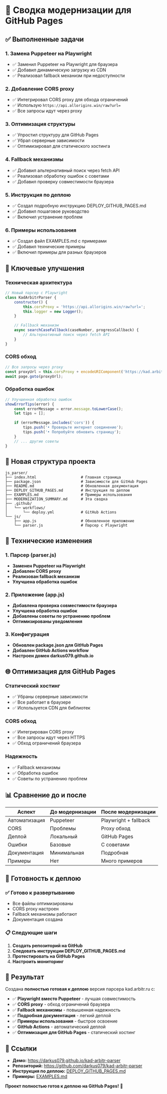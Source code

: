# 🔄 Сводка модернизации для GitHub Pages

## ✅ Выполненные задачи

### 1. Замена Puppeteer на Playwright
- ✅ Заменил Puppeteer на Playwright для браузера
- ✅ Добавил динамическую загрузку из CDN
- ✅ Реализовал fallback механизм при недоступности

### 2. Добавление CORS proxy
- ✅ Интегрировал CORS proxy для обхода ограничений
- ✅ Использую `https://api.allorigins.win/raw?url=`
- ✅ Все запросы идут через proxy

### 3. Оптимизация структуры
- ✅ Упростил структуру для GitHub Pages
- ✅ Убрал серверные зависимости
- ✅ Оптимизировал для статического хостинга

### 4. Fallback механизмы
- ✅ Добавил альтернативный поиск через fetch API
- ✅ Реализовал обработку ошибок с советами
- ✅ Добавил проверку совместимости браузера

### 5. Инструкция по деплою
- ✅ Создал подробную инструкцию DEPLOY_GITHUB_PAGES.md
- ✅ Добавил пошаговое руководство
- ✅ Включил устранение проблем

### 6. Примеры использования
- ✅ Создал файл EXAMPLES.md с примерами
- ✅ Добавил технические примеры
- ✅ Включил примеры для разных браузеров

## 🚀 Ключевые улучшения

### Техническая архитектура
```javascript
// Новый парсер с Playwright
class KadArbitrParser {
    constructor() {
        this.corsProxy = 'https://api.allorigins.win/raw?url=';
        this.logger = new Logger();
    }
    
    // Fallback механизм
    async searchCaseFallback(caseNumber, progressCallback) {
        // Альтернативный поиск через fetch API
    }
}
```

### CORS обход
```javascript
// Все запросы через proxy
const proxyUrl = this.corsProxy + encodeURIComponent('https://kad.arbitr.ru/');
await page.goto(proxyUrl);
```

### Обработка ошибок
```javascript
// Улучшенная обработка ошибок
showErrorTips(error) {
    const errorMessage = error.message.toLowerCase();
    let tips = [];
    
    if (errorMessage.includes('cors')) {
        tips.push('• Проверьте интернет соединение');
        tips.push('• Попробуйте обновить страницу');
    }
    // ... другие советы
}
```

## 📁 Новая структура проекта

```
js_parser/
├── index.html                    # Главная страница
├── package.json                  # Зависимости для GitHub Pages
├── README.md                     # Обновленная документация
├── DEPLOY_GITHUB_PAGES.md        # Инструкция по деплою
├── EXAMPLES.md                   # Примеры использования
├── MODERNIZATION_SUMMARY.md      # Эта сводка
├── .github/
│   └── workflows/
│       └── deploy.yml            # GitHub Actions
└── js/
    ├── app.js                    # Обновленное приложение
    └── parser.js                 # Парсер с Playwright
```

## 🔧 Технические изменения

### 1. Парсер (parser.js)
- **Заменен Puppeteer на Playwright**
- **Добавлен CORS proxy**
- **Реализован fallback механизм**
- **Улучшена обработка ошибок**

### 2. Приложение (app.js)
- **Добавлена проверка совместимости браузера**
- **Улучшена обработка ошибок**
- **Добавлены советы по устранению проблем**
- **Оптимизированы уведомления**

### 3. Конфигурация
- **Обновлен package.json для GitHub Pages**
- **Добавлен GitHub Actions workflow**
- **Настроен домен darkus079.github.io**

## 🌐 Оптимизация для GitHub Pages

### Статический хостинг
- ✅ Убраны серверные зависимости
- ✅ Все работает в браузере
- ✅ Используется CDN для библиотек

### CORS обход
- ✅ Интегрирован CORS proxy
- ✅ Все запросы идут через HTTPS
- ✅ Обход ограничений браузера

### Надежность
- ✅ Fallback механизмы
- ✅ Обработка ошибок
- ✅ Советы по устранению проблем

## 📊 Сравнение до и после

| Аспект | До модернизации | После модернизации |
|--------|-----------------|-------------------|
| Автоматизация | Puppeteer | Playwright + fallback |
| CORS | Проблемы | Proxy обход |
| Деплой | Локальный | GitHub Pages |
| Ошибки | Базовые | С советами |
| Документация | Минимальная | Подробная |
| Примеры | Нет | Много примеров |

## 🚀 Готовность к деплою

### ✅ Готово к развертыванию
- Все файлы оптимизированы
- CORS proxy настроен
- Fallback механизмы работают
- Документация создана

### 📋 Следующие шаги
1. **Создать репозиторий на GitHub**
2. **Следовать инструкции DEPLOY_GITHUB_PAGES.md**
3. **Протестировать на GitHub Pages**
4. **Настроить мониторинг**

## 🎯 Результат

Создана **полностью готовая к деплою** версия парсера kad.arbitr.ru с:

- ✅ **Playwright вместо Puppeteer** - лучшая совместимость
- ✅ **CORS proxy** - обход ограничений браузера
- ✅ **Fallback механизмы** - повышенная надежность
- ✅ **Подробная документация** - легкий деплой
- ✅ **Примеры использования** - быстрое освоение
- ✅ **GitHub Actions** - автоматический деплой
- ✅ **Оптимизация для GitHub Pages** - статический хостинг

## 🔗 Ссылки

- **Демо:** https://darkus079.github.io/kad-arbitr-parser
- **Репозиторий:** https://github.com/darkus079/kad-arbitr-parser
- **Инструкция по деплою:** [DEPLOY_GITHUB_PAGES.md](DEPLOY_GITHUB_PAGES.md)
- **Примеры:** [EXAMPLES.md](EXAMPLES.md)

**Проект полностью готов к деплою на GitHub Pages!** 🎉
